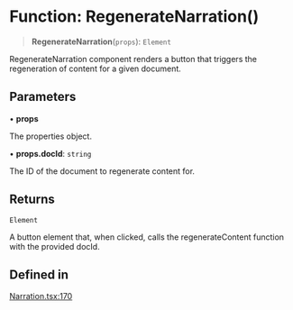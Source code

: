 # Function: RegenerateNarration()

> **RegenerateNarration**(`props`): `Element`

RegenerateNarration component renders a button that triggers the regeneration of content for a given document.

## Parameters

• **props**

The properties object.

• **props.docId**: `string`

The ID of the document to regenerate content for.

## Returns

`Element`

A button element that, when clicked, calls the regenerateContent function with the provided docId.

## Defined in

[Narration.tsx:170](https://github.com/edspencer/narrator-ai/blob/a6eb3765f534f72fc19b7120983a9fa75cbc1995/packages/react/src/Narration.tsx#L170)
